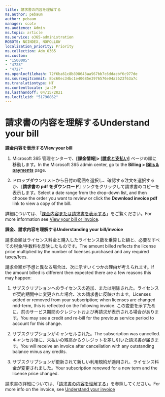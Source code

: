 ```yaml
---
title: 請求書の内容を理解する
ms.author: pebaum
author: pebaum
manager: scotv
ms.audience: Admin
ms.topic: article
ms.service: o365-administration
ROBOTS: NOINDEX, NOFOLLOW
localization_priority: Priority
ms.collection: Adm_O365
ms.custom:
- "1500005"
- "4728"
- "4727"
ms.openlocfilehash: 72f6ba61c8b898643aa967bb7c6ddaebf6c977de
ms.sourcegitcommit: 8bc60ec34bc1e40685e3976576e04a2623f63a7c
ms.translationtype: HT
ms.contentlocale: ja-JP
ms.lasthandoff: 04/15/2021
ms.locfileid: "51796862"
---
```

# <a name="understand-your-bill"></a><span data-ttu-id="e9cfb-102">請求書の内容を理解する</span><span class="sxs-lookup"><span data-stu-id="e9cfb-102">Understand your bill</span></span>

<span data-ttu-id="e9cfb-103">**課金内容を表示する**</span><span class="sxs-lookup"><span data-stu-id="e9cfb-103">**View your bill**</span></span>

1. <span data-ttu-id="e9cfb-104">Microsoft 365 管理センターで、**[課金情報]> [[請求と支払い]](https://go.microsoft.com/fwlink/p/?linkid=848039)** ページの順に移動します。</span><span class="sxs-lookup"><span data-stu-id="e9cfb-104">In the Microsoft 365 admin center, go to the **Billing > [Bills & payments](https://go.microsoft.com/fwlink/p/?linkid=848039)** page.</span></span>

2. <span data-ttu-id="e9cfb-105">ドロップダウンリストから日付の範囲を選択し、確認する注文を選択するか、[**請求書の pdf をダウンロード**] リンクをクリックして請求書のコピーを表示します。</span><span class="sxs-lookup"><span data-stu-id="e9cfb-105">Select a date range from the drop-down list, and then choose the order you want to review or click the **Download invoice pdf** link to view a copy of the bill.</span></span>

<span data-ttu-id="e9cfb-106">詳細については、「[課金内容または請求書を表示する](https://docs.microsoft.com/microsoft-365/commerce/billing-and-payments/view-your-bill-or-invoice)」をご覧ください。</span><span class="sxs-lookup"><span data-stu-id="e9cfb-106">For more information see [View your bill or invoice](https://docs.microsoft.com/microsoft-365/commerce/billing-and-payments/view-your-bill-or-invoice).</span></span>

<span data-ttu-id="e9cfb-107">**課金、請求内容を理解する**</span><span class="sxs-lookup"><span data-stu-id="e9cfb-107">**Understanding your bill/invoice**</span></span>

<span data-ttu-id="e9cfb-108">請求金額はライセンス料金と購入したライセンス数を乗算した額と、必要なすべての税金/手数料を反映したものです。</span><span class="sxs-lookup"><span data-stu-id="e9cfb-108">The amount billed reflects the license price multiplied by the number of licenses purchased and any required taxes/fees.</span></span>

<span data-ttu-id="e9cfb-109">請求金額が予想と異なる場合は、次に示すいくつかの理由が考えられます。</span><span class="sxs-lookup"><span data-stu-id="e9cfb-109">If the amount billed is different then expected there are a few reasons this may happen:</span></span>

1. <span data-ttu-id="e9cfb-110">サブスクリプションへのライセンスの追加、または削除された。ライセンスが契約期間中に変更された場合、次の請求書に反映されます。</span><span class="sxs-lookup"><span data-stu-id="e9cfb-110">Licenses added or removed from your subscription; when licenses are changed mid-term, this is reflected on the following invoice.</span></span>  <span data-ttu-id="e9cfb-111">この変更を示すために、前のサービス期間のクレジットおよび再請求が表示される場合があります。</span><span class="sxs-lookup"><span data-stu-id="e9cfb-111">You may see a credit and re-bill for the previous service period to account for this change.</span></span>

2. <span data-ttu-id="e9cfb-112">サブスクリプションがキャンセルされた。</span><span class="sxs-lookup"><span data-stu-id="e9cfb-112">The subscription was cancelled.</span></span>  <span data-ttu-id="e9cfb-113">キャンセル後に、未払いの残高からクレジットを差し引いた請求書が届きます。</span><span class="sxs-lookup"><span data-stu-id="e9cfb-113">You will receive an invoice after cancellation with any outstanding balance minus any credits.</span></span>

3. <span data-ttu-id="e9cfb-114">サブスクリプションが更新されて新しい利用規約が適用され、ライセンス料金が変更されました。</span><span class="sxs-lookup"><span data-stu-id="e9cfb-114">Your subscription renewed for a new term and the license price changed.</span></span>  

<span data-ttu-id="e9cfb-115">請求書の詳細については、「[請求書の内容を理解する](https://support.office.com/article/Understand-your-invoice-for-Office-365-for-business-0724b428-fb59-4962-8c37-6674166d7507)」を参照してください。</span><span class="sxs-lookup"><span data-stu-id="e9cfb-115">For more info on the invoice, see [Understand your invoice](https://support.office.com/article/Understand-your-invoice-for-Office-365-for-business-0724b428-fb59-4962-8c37-6674166d7507)</span></span>

